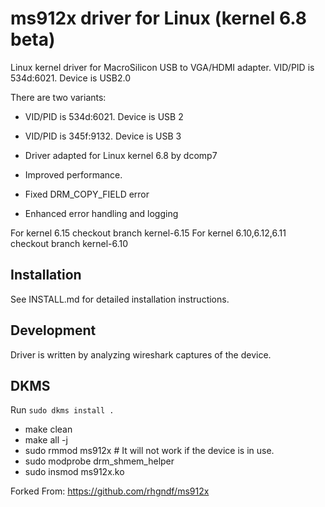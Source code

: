 # ms912x driver for Linux (kernel 6.8 beta)

Linux kernel driver for MacroSilicon USB to VGA/HDMI adapter. VID/PID is 534d:6021. Device is USB2.0

There are two variants:
 - VID/PID is 534d:6021. Device is USB 2
 - VID/PID is 345f:9132. Device is USB 3

- Driver adapted for Linux kernel 6.8 by dcomp7
- Improved performance.
- Fixed DRM_COPY_FIELD error
- Enhanced error handling and logging

For kernel 6.15 checkout branch kernel-6.15
For kernel 6.10,6.12,6.11 checkout branch kernel-6.10

## Installation

See INSTALL.md for detailed installation instructions.

## Development

Driver is written by analyzing wireshark captures of the device.

## DKMS

Run `sudo dkms install .`

- make clean
- make all -j
- sudo rmmod ms912x # It will not work if the device is in use.
- sudo modprobe drm_shmem_helper
- sudo insmod ms912x.ko

Forked From: https://github.com/rhgndf/ms912x

